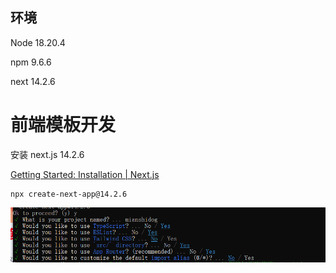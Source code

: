 ## 环境

Node 18.20.4

npm 9.6.6



next 14.2.6



# 前端模板开发

安装 next.js  14.2.6

[Getting Started: Installation | Next.js](https://nextjs.org/docs/app/getting-started/installation#automatic-installation)

```shell
npx create-next-app@14.2.6
```

![image-20250127003129392](images/开发文档.assets/image-20250127003129392.png)